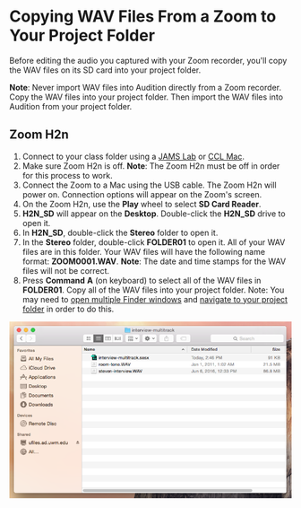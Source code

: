 # Copying WAV Files From a Zoom to Your Project Folder

Before editing the audio you captured with your Zoom recorder, you'll copy the WAV files on its SD card into your project folder.

**Note**: Never import WAV files into Audition directly from a Zoom recorder. Copy the WAV files into your project folder. Then import the WAV files into Audition from your project folder.

## Zoom H2n

1. Connect to your class folder using a [JAMS Lab](https://jjloomis.gitbooks.io/file-and-folder-management/content/connecting-in-jams-lab.html) or [CCL Mac](https://jjloomis.gitbooks.io/file-and-folder-management/content/connecting-in-campus-computer-lab.html).
2. Make sure Zoom H2n is off. **Note**: The Zoom H2n must be off in order for this process to work.
3. Connect the Zoom to a Mac using the USB cable. The Zoom H2n will power on. Connection options will appear on the Zoom's screen.
4. On the Zoom H2n, use the **Play** wheel to select **SD Card Reader**.
5. **H2N\_SD** will appear on the **Desktop**. Double-click the **H2N\_SD** drive to open it.
6. In **H2N\_SD**, double-click the **Stereo** folder to open it.
7. In the **Stereo** folder, double-click **FOLDER01** to open it. All of your WAV files are in this folder. Your WAV files will have the following name format: **ZOOM0001.WAV**. **Note**: The date and time stamps for the WAV files will not be correct.
8. Press **Command** **A** \(on keyboard\) to select all of the WAV files in **FOLDER01**. Copy all of the WAV files into your project folder. Note: You may need to [open multiple Finder windows](https://jjloomis.gitbooks.io/file-and-folder-management/content/opening-multiple-finder-windows.html) and [navigate to your project folder](https://jjloomis.gitbooks.io/file-and-folder-management/content/navigating-folder-tree.html) in order to do this.

![Renamed WAV files in the project folder.](/assets/copying-wav-files-to-project-folder.png)

